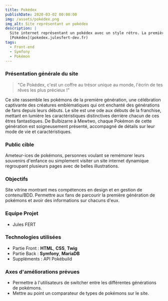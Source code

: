 ```yaml
---
title: Pokédex
publishDate: 2020-03-02 00:00:00
img: /assets/pokédex.png
img_alt: Site représentant un pokédex
description: |
  Site internet représentant un pokédex avec un style rétro. La première génération de pokémons est représentée pour le moment. 
  [Pokédex](pokedex.julesfert-dev.fr)
tags:
  - Front-end
  - Symfony
  - Pokémon
---
```


### Présentation générale du site 

> "Ce Pokédex, c'est un coffre au trésor unique au monde, l'écrin de tes rêves les plus précieux !"

Ce site rassemble les pokémons de la première génération, une célébration captivante des créatures emblématiques qui ont enchanté des générations de fans depuis leurs débuts. Le site est une ode aux débuts de la franchise, mettant en lumière les caractéristiques distinctives derrière chacun de ces êtres fantastiques. De Bulbizarre à Mewtwo, chaque Pokémon de cette génération est soigneusement présenté, accompagné de détails sur leur mode de vie et caractéristiques.

### Public cible

Ameteur-ices de pokémons, personnes voulant se remémorer leurs souvenirs d'enfance ou simplement visiter un site internet dynamique regroupant plusieurs pages avec de belles illustrations. 

### Objectifs

Site vitrine montrant mes compétences en design et en gestion de contenu/BDD.
Permettre aux fans de parcourir la première génération de pokémons et avoir des informations sur chacuns d'eux. 

### Equipe Projet

- Jules FERT

### Technologies utilisées

- Partie Front : **HTML**, **CSS**, **Twig**
- Partie Back : **Symfony**, **MariaDB**
- Suppléments : API Pokébuild

### Axes d'améliorations prévues 


- Permettre à l'utilisateurs de switcher entre les différentes générations de pokémons. 
- Mettre au point un comparateur de types de pokémons sur le site. 